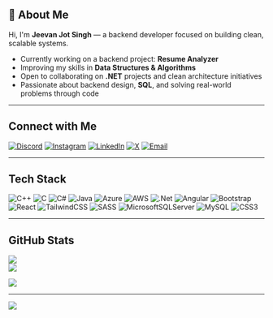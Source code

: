 ## 👋 About Me

Hi, I'm **Jeevan Jot Singh** — a backend developer focused on building clean, scalable systems.

-  Currently working on a backend project: **Resume Analyzer**
-  Improving my skills in **Data Structures & Algorithms**
-  Open to collaborating on **.NET** projects and clean architecture initiatives
-  Passionate about backend design, **SQL**, and solving real-world problems through code


---

## Connect with Me

[![Discord](https://img.shields.io/badge/Discord-%237289DA.svg?logo=discord&logoColor=white)](https://discord.gg/jeevannn)
[![Instagram](https://img.shields.io/badge/Instagram-%23E4405F.svg?logo=Instagram&logoColor=white)](https://instagram.com/jeevan0.1_)
[![LinkedIn](https://img.shields.io/badge/LinkedIn-%230077B5.svg?logo=linkedin&logoColor=white)](https://www.linkedin.com/in/jeevan-jotsingh/)
[![X](https://img.shields.io/badge/X-black.svg?logo=X&logoColor=white)](https://x.com/jeevanjot001)
[![Email](https://img.shields.io/badge/Email-D14836?logo=gmail&logoColor=white)](mailto:jeevanjotsingh0168@gmail.com)

---

##  Tech Stack

![C++](https://img.shields.io/badge/c++-%2300599C.svg?style=plastic&logo=c%2B%2B&logoColor=white)
![C](https://img.shields.io/badge/c-%2300599C.svg?style=plastic&logo=c&logoColor=white)
![C#](https://img.shields.io/badge/c%23-%23239120.svg?style=plastic&logo=csharp&logoColor=white)
![Java](https://img.shields.io/badge/java-%23ED8B00.svg?style=plastic&logo=openjdk&logoColor=white)
![Azure](https://img.shields.io/badge/azure-%230072C6.svg?style=plastic&logo=microsoftazure&logoColor=white)
![AWS](https://img.shields.io/badge/AWS-%23FF9900.svg?style=plastic&logo=amazon-aws&logoColor=white)
![.Net](https://img.shields.io/badge/.NET-5C2D91?style=plastic&logo=.net&logoColor=white)
![Angular](https://img.shields.io/badge/angular-%23DD0031.svg?style=plastic&logo=angular&logoColor=white)
![Bootstrap](https://img.shields.io/badge/bootstrap-%238511FA.svg?style=plastic&logo=bootstrap&logoColor=white)
![React](https://img.shields.io/badge/react-%2320232a.svg?style=plastic&logo=react&logoColor=%2361DAFB)
![TailwindCSS](https://img.shields.io/badge/tailwindcss-%2338B2AC.svg?style=plastic&logo=tailwind-css&logoColor=white)
![SASS](https://img.shields.io/badge/SASS-hotpink.svg?style=plastic&logo=SASS&logoColor=white)
![MicrosoftSQLServer](https://img.shields.io/badge/Microsoft%20SQL%20Server-CC2927?style=plastic&logo=microsoft%20sql%20server&logoColor=white)
![MySQL](https://img.shields.io/badge/mysql-4479A1.svg?style=plastic&logo=mysql&logoColor=white)
![CSS3](https://img.shields.io/badge/css3-%231572B6.svg?style=plastic&logo=css3&logoColor=white)

---

##  GitHub Stats

![](https://nirzak-streak-stats.vercel.app/?user=jeevanjs01&theme=radical&hide_border=true&v=20250708)  
[![](https://github-readme-activity-graph.vercel.app/graph?username=Jeevanjs01)](https://github.com/ashutosh00710/github-readme-activity-graph)



[![](https://visitcount.itsvg.in/api?id=jeevanjs01&icon=0&color=0)](https://visitcount.itsvg.in)


---
[![](https://visitcount.itsvg.in/api?id=jeevanjs01&icon=0&color=0)](https://visitcount.itsvg.in)

 

